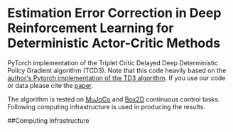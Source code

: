 # Estimation Error Correction in Deep Reinforcement Learning for Deterministic Actor-Critic Methods
PyTorch implementation of the Triplet Critic Delayed Deep Deterministic Policy
Gradient algorithm (TCD3). 
Note that this code heavily based on the [author's Pytorch implementation of the TD3 algorithm](https://github.com/sfujim/TD3). 
If you use our code or data please cite the [paper](https://arxiv.org/abs/2109.10736#).

The algorithm is tested on [MuJoCo](https://gym.openai.com/envs/#mujoco) and [Box2D](https://gym.openai.com/envs/#box2d) continuous control tasks. 
Following computing infrastructure is used in producing the results.

##Computing Infrastructure

